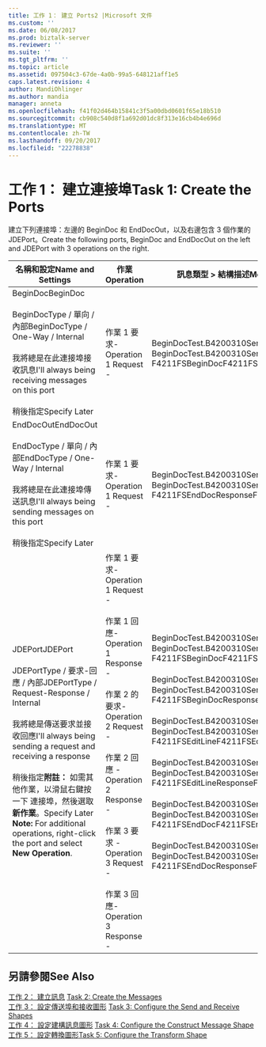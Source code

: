 ```yaml
---
title: 工作 1： 建立 Ports2 |Microsoft 文件
ms.custom: ''
ms.date: 06/08/2017
ms.prod: biztalk-server
ms.reviewer: ''
ms.suite: ''
ms.tgt_pltfrm: ''
ms.topic: article
ms.assetid: 097504c3-67de-4a0b-99a5-648121aff1e5
caps.latest.revision: 4
author: MandiOhlinger
ms.author: mandia
manager: anneta
ms.openlocfilehash: f41f02d464b15841c3f5a00dbd0601f65e18b510
ms.sourcegitcommit: cb908c540d8f1a692d01dc8f313e16cb4b4e696d
ms.translationtype: MT
ms.contentlocale: zh-TW
ms.lasthandoff: 09/20/2017
ms.locfileid: "22278838"
---
```

# <a name="task-1-create-the-ports"></a><span data-ttu-id="7cb4b-102">工作 1： 建立連接埠</span><span class="sxs-lookup"><span data-stu-id="7cb4b-102">Task 1: Create the Ports</span></span>
<span data-ttu-id="7cb4b-103">建立下列連接埠：左邊的 BeginDoc 和 EndDocOut，以及右邊包含 3 個作業的 JDEPort。</span><span class="sxs-lookup"><span data-stu-id="7cb4b-103">Create the following ports, BeginDoc and EndDocOut on the left and JDEPort with 3 operations on the right.</span></span>  
  
|<span data-ttu-id="7cb4b-104">名稱和設定</span><span class="sxs-lookup"><span data-stu-id="7cb4b-104">Name and Settings</span></span>|<span data-ttu-id="7cb4b-105">作業</span><span class="sxs-lookup"><span data-stu-id="7cb4b-105">Operation</span></span>|<span data-ttu-id="7cb4b-106">訊息類型 > 結構描述</span><span class="sxs-lookup"><span data-stu-id="7cb4b-106">Message Type>Schema</span></span>|  
|-----------------------|---------------|--------------------------|  
|<span data-ttu-id="7cb4b-107">BeginDoc</span><span class="sxs-lookup"><span data-stu-id="7cb4b-107">BeginDoc</span></span><br /><br /> <span data-ttu-id="7cb4b-108">BeginDocType / 單向 / 內部</span><span class="sxs-lookup"><span data-stu-id="7cb4b-108">BeginDocType / One-Way / Internal</span></span><br /><br /> <span data-ttu-id="7cb4b-109">我將總是在此連接埠接收訊息</span><span class="sxs-lookup"><span data-stu-id="7cb4b-109">I'll always being receiving messages on this port</span></span><br /><br /> <span data-ttu-id="7cb4b-110">稍後指定</span><span class="sxs-lookup"><span data-stu-id="7cb4b-110">Specify Later</span></span>|<span data-ttu-id="7cb4b-111">作業 1 要求-</span><span class="sxs-lookup"><span data-stu-id="7cb4b-111">Operation 1 Request -</span></span>|<span data-ttu-id="7cb4b-112">BeginDocTest.B4200310Service_1。</span><span class="sxs-lookup"><span data-stu-id="7cb4b-112">BeginDocTest.B4200310Service_1.</span></span><br /><span data-ttu-id="7cb4b-113">F4211FSBeginDoc</span><span class="sxs-lookup"><span data-stu-id="7cb4b-113">F4211FSBeginDoc</span></span>|  
|<span data-ttu-id="7cb4b-114">EndDocOut</span><span class="sxs-lookup"><span data-stu-id="7cb4b-114">EndDocOut</span></span><br /><br /> <span data-ttu-id="7cb4b-115">EndDocType / 單向 / 內部</span><span class="sxs-lookup"><span data-stu-id="7cb4b-115">EndDocType / One-Way / Internal</span></span><br /><br /> <span data-ttu-id="7cb4b-116">我將總是在此連接埠傳送訊息</span><span class="sxs-lookup"><span data-stu-id="7cb4b-116">I'll always being sending messages on this port</span></span><br /><br /> <span data-ttu-id="7cb4b-117">稍後指定</span><span class="sxs-lookup"><span data-stu-id="7cb4b-117">Specify Later</span></span>|<span data-ttu-id="7cb4b-118">作業 1 要求-</span><span class="sxs-lookup"><span data-stu-id="7cb4b-118">Operation 1 Request -</span></span>|<span data-ttu-id="7cb4b-119">BeginDocTest.B4200310Service_1。</span><span class="sxs-lookup"><span data-stu-id="7cb4b-119">BeginDocTest.B4200310Service_1.</span></span><br /><span data-ttu-id="7cb4b-120">F4211FSEndDocResponse</span><span class="sxs-lookup"><span data-stu-id="7cb4b-120">F4211FSEndDocResponse</span></span>|  
|<span data-ttu-id="7cb4b-121">JDEPort</span><span class="sxs-lookup"><span data-stu-id="7cb4b-121">JDEPort</span></span><br /><br /> <span data-ttu-id="7cb4b-122">JDEPortType / 要求-回應 / 內部</span><span class="sxs-lookup"><span data-stu-id="7cb4b-122">JDEPortType / Request-Response / Internal</span></span><br /><br /> <span data-ttu-id="7cb4b-123">我將總是傳送要求並接收回應</span><span class="sxs-lookup"><span data-stu-id="7cb4b-123">I'll always being sending a request and receiving a response</span></span><br /><br /> <span data-ttu-id="7cb4b-124">稍後指定**附註：** 如需其他作業，以滑鼠右鍵按一下 連接埠，然後選取**新作業**。</span><span class="sxs-lookup"><span data-stu-id="7cb4b-124">Specify Later **Note:**  For additional operations, right-click the port and select **New Operation**.</span></span>|<span data-ttu-id="7cb4b-125">作業 1 要求-</span><span class="sxs-lookup"><span data-stu-id="7cb4b-125">Operation 1 Request -</span></span><br /><br /> <span data-ttu-id="7cb4b-126">作業 1 回應-</span><span class="sxs-lookup"><span data-stu-id="7cb4b-126">Operation 1 Response -</span></span><br /><br /> <span data-ttu-id="7cb4b-127">作業 2 的要求-</span><span class="sxs-lookup"><span data-stu-id="7cb4b-127">Operation 2 Request -</span></span><br /><br /> <span data-ttu-id="7cb4b-128">作業 2 回應 -</span><span class="sxs-lookup"><span data-stu-id="7cb4b-128">Operation 2 Response -</span></span><br /><br /> <span data-ttu-id="7cb4b-129">作業 3 要求 -</span><span class="sxs-lookup"><span data-stu-id="7cb4b-129">Operation 3 Request -</span></span><br /><br /> <span data-ttu-id="7cb4b-130">作業 3 回應-</span><span class="sxs-lookup"><span data-stu-id="7cb4b-130">Operation 3 Response -</span></span>|<span data-ttu-id="7cb4b-131">BeginDocTest.B4200310Service_1。</span><span class="sxs-lookup"><span data-stu-id="7cb4b-131">BeginDocTest.B4200310Service_1.</span></span><br /><span data-ttu-id="7cb4b-132">F4211FSBeginDoc</span><span class="sxs-lookup"><span data-stu-id="7cb4b-132">F4211FSBeginDoc</span></span><br /><br /> <span data-ttu-id="7cb4b-133">BeginDocTest.B4200310Service_1。</span><span class="sxs-lookup"><span data-stu-id="7cb4b-133">BeginDocTest.B4200310Service_1.</span></span><br /><span data-ttu-id="7cb4b-134">F4211FSBeginDocResponse</span><span class="sxs-lookup"><span data-stu-id="7cb4b-134">F4211FSBeginDocResponse</span></span><br /><br /> <span data-ttu-id="7cb4b-135">BeginDocTest.B4200310Service_1。</span><span class="sxs-lookup"><span data-stu-id="7cb4b-135">BeginDocTest.B4200310Service_1.</span></span><br /><span data-ttu-id="7cb4b-136">F4211FSEditLine</span><span class="sxs-lookup"><span data-stu-id="7cb4b-136">F4211FSEditLine</span></span><br /><br /> <span data-ttu-id="7cb4b-137">BeginDocTest.B4200310Service_1。</span><span class="sxs-lookup"><span data-stu-id="7cb4b-137">BeginDocTest.B4200310Service_1.</span></span><br /><span data-ttu-id="7cb4b-138">F4211FSEditLineResponse</span><span class="sxs-lookup"><span data-stu-id="7cb4b-138">F4211FSEditLineResponse</span></span><br /><br /> <span data-ttu-id="7cb4b-139">BeginDocTest.B4200310Service_1。</span><span class="sxs-lookup"><span data-stu-id="7cb4b-139">BeginDocTest.B4200310Service_1.</span></span><br /><span data-ttu-id="7cb4b-140">F4211FSEndDoc</span><span class="sxs-lookup"><span data-stu-id="7cb4b-140">F4211FSEndDoc</span></span><br /><br /> <span data-ttu-id="7cb4b-141">BeginDocTest.B4200310Service_1。</span><span class="sxs-lookup"><span data-stu-id="7cb4b-141">BeginDocTest.B4200310Service_1.</span></span><br /><span data-ttu-id="7cb4b-142">F4211FSEndDocResponse</span><span class="sxs-lookup"><span data-stu-id="7cb4b-142">F4211FSEndDocResponse</span></span>|  
  
## <a name="see-also"></a><span data-ttu-id="7cb4b-143">另請參閱</span><span class="sxs-lookup"><span data-stu-id="7cb4b-143">See Also</span></span>  
 <span data-ttu-id="7cb4b-144">[工作 2： 建立訊息](../core/task-2-create-the-messages1.md) </span><span class="sxs-lookup"><span data-stu-id="7cb4b-144">[Task 2: Create the Messages](../core/task-2-create-the-messages1.md) </span></span>  
 <span data-ttu-id="7cb4b-145">[工作 3： 設定傳送埠和接收圖形](../core/task-3-configure-the-send-and-receive-shapes1.md) </span><span class="sxs-lookup"><span data-stu-id="7cb4b-145">[Task 3: Configure the Send and Receive Shapes](../core/task-3-configure-the-send-and-receive-shapes1.md) </span></span>  
 <span data-ttu-id="7cb4b-146">[工作 4： 設定建構訊息圖形](../core/task-4-configure-the-construct-message-shape2.md) </span><span class="sxs-lookup"><span data-stu-id="7cb4b-146">[Task 4: Configure the Construct Message Shape](../core/task-4-configure-the-construct-message-shape2.md) </span></span>  
 [<span data-ttu-id="7cb4b-147">工作 5： 設定轉換圖形</span><span class="sxs-lookup"><span data-stu-id="7cb4b-147">Task 5: Configure the Transform Shape</span></span>](../core/task-5-configure-the-transform-shape1.md)